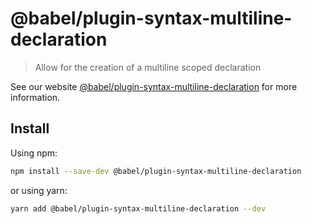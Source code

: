 # @babel/plugin-syntax-multiline-declaration

> Allow for the creation of a multiline scoped declaration

See our website [@babel/plugin-syntax-multiline-declaration](https://babeljs.io/docs/en/babel-plugin-syntax-mutliline-declaration) for more information.

## Install

Using npm:

```sh
npm install --save-dev @babel/plugin-syntax-multiline-declaration
```

or using yarn:

```sh
yarn add @babel/plugin-syntax-multiline-declaration --dev
```
